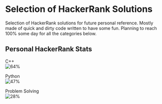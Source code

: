 # Selection of HackerRank Solutions

Selection of HackerRank solutions for future personal reference. Mostly made of quick and dirty code written to have some fun.
Planning to reach 100% some day for all the categories below.

## Personal HackerRank Stats

C++\
![64%](https://progress-bar.dev/64)

Python\
![47%](https://progress-bar.dev/47)

Problem Solving\
![28%](https://progress-bar.dev/28)

